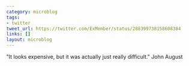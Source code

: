 ```yaml
---
category: microblog
tags:
- twitter
tweet_url: https://twitter.com/ExMember/status/288399738158608384
links: []
layout: microblog
---
```

"It looks expensive, but it was actually just really difficult." John August
